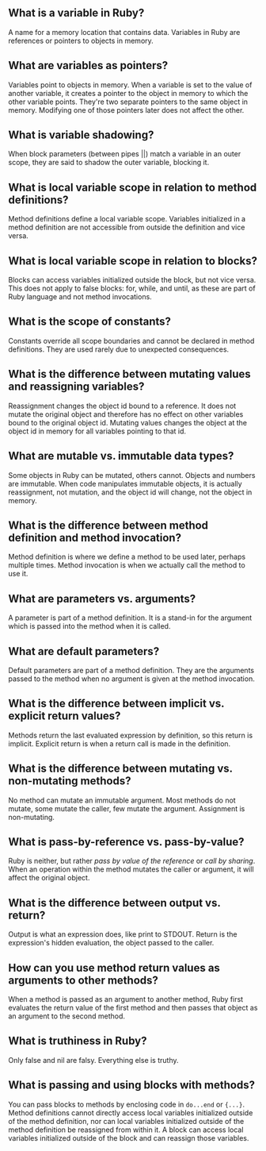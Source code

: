 ## What is a variable in Ruby?
A name for a memory location that contains data. Variables in Ruby are references or pointers to objects in memory.

## What are variables as pointers?
Variables point to objects in memory. When a variable is set to the value of another variable, it creates a pointer to the object in memory to which the other variable points. They're two separate pointers to the same object in memory. Modifying one of those pointers later does not affect the other.

## What is variable shadowing?
When block parameters (between pipes ||) match a variable in an outer scope, they are said to shadow the outer variable, blocking it.

## What is local variable scope in relation to method definitions?
Method definitions define a local variable scope. Variables initialized in a method definition are not accessible from outside the definition and vice versa.

## What is local variable scope in relation to blocks?
Blocks can access variables initialized outside the block, but not vice versa. This does not apply to false blocks: for, while, and until, as these are part of Ruby language and not method invocations.

## What is the scope of constants?
Constants override all scope boundaries and cannot be declared in method definitions. They are used rarely due to unexpected consequences.

## What is the difference between mutating values and reassigning variables?
Reassignment changes the object id bound to a reference. It does not mutate the original object and therefore has no effect on other variables bound to the original object id. Mutating values changes the object at the object id in memory for all variables pointing to that id.

## What are mutable vs. immutable data types?
Some objects in Ruby can be mutated, others cannot. Objects and numbers are immutable. When code manipulates immutable objects, it is actually reassignment, not mutation, and the object id will change, not the object in memory.

## What is the difference between method definition and method invocation?
Method definition is where we define a method to be used later, perhaps multiple times. Method invocation is when we actually call the method to use it.

## What are parameters vs. arguments?
A parameter is part of a method definition. It is a stand-in for the argument which is passed into the method when it is called.

## What are default parameters?
Default parameters are part of a method definition. They are the arguments passed to the method when no argument is given at the method invocation.

## What is the difference between implicit vs. explicit return values?
Methods return the last evaluated expression by definition, so this return is implicit. Explicit return is when a return call is made in the definition.

## What is the difference between mutating vs. non-mutating methods?
No method can mutate an immutable argument. Most methods do not mutate, some mutate the caller, few mutate the argument. Assignment is non-mutating.

## What is pass-by-reference vs. pass-by-value?
Ruby is neither, but rather *pass by value of the reference* or *call by sharing*. When an operation within the method mutates the caller or argument, it will affect the original object.

## What is the difference between output vs. return?
Output is what an expression does, like print to STDOUT. Return is the expression's hidden evaluation, the object passed to the caller.

## How can you use method return values as arguments to other methods?
When a method is passed as an argument to another method, Ruby first evaluates the return value of the first method and then passes that object as an argument to the second method.

## What is truthiness in Ruby?
Only false and nil are falsy. Everything else is truthy.

## What is passing and using blocks with methods?
You can pass blocks to methods by enclosing code in `do...end` or `{...}`. Method definitions cannot directly access local variables initialized outside of the method definition, nor can local variables initialized outside of the method definition be reassigned from within it. A block can access local variables initialized outside of the block and can reassign those variables.
